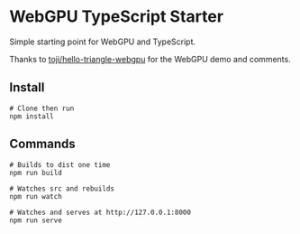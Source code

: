 # WebGPU TypeScript Starter

Simple starting point for WebGPU and TypeScript.

Thanks to [toji/hello-triangle-webgpu](https://github.com/toji/hello-triangle-webgpu) for the WebGPU demo and comments.

## Install
```
# Clone then run
npm install
```

## Commands

```
# Builds to dist one time
npm run build

# Watches src and rebuilds
npm run watch

# Watches and serves at http://127.0.0.1:8000
npm run serve
```
